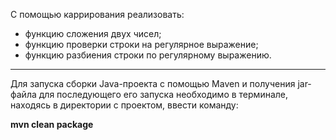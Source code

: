 С помощью каррирования реализовать: 
- функцию сложения двух чисел; 
- функцию проверки строки на регулярное выражение;
- функцию разбиения строки по регулярному выражению.
---
Для запуска сборки Java-проекта с помощью Maven и получения jar-файла для
последующего его запуска необходимо в терминале, находясь в директории с
проектом, ввести команду:

**mvn clean package**